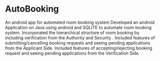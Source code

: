 # AutoBooking
An android app for automated room booking system
Developed an android Application on Java using android and SQLITE to automate room booking system.
Incorporated the hierarchical structure of room booking by including verification from the Authority and Security .
Included features of submitting/cancelling booking requests and seeing pending applications from the Applicant Side.
Included features of accepting/rejecting booking request and seeing pending applications from the Verification Side.
